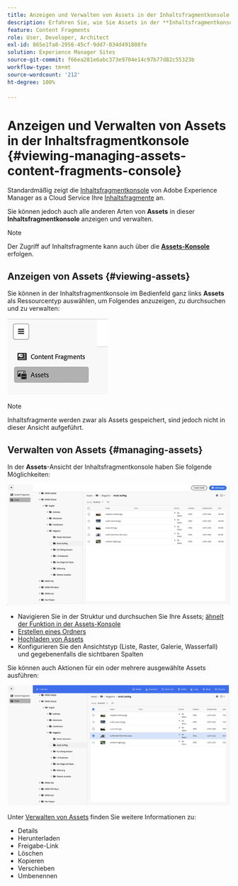 ```yaml
---
title: Anzeigen und Verwalten von Assets in der Inhaltsfragmentkonsole
description: Erfahren Sie, wie Sie Assets in der **Inhaltsfragmentkonsole** von Adobe Experience Manager as a Cloud Service anzeigen und verwalten.
feature: Content Fragments
role: User, Developer, Architect
exl-id: 865e1fa8-2956-45cf-9dd7-034d491808fe
solution: Experience Manager Sites
source-git-commit: f66ea281e6abc373e9704e14c97b77d82c55323b
workflow-type: tm+mt
source-wordcount: '212'
ht-degree: 100%

---
```


# Anzeigen und Verwalten von Assets in der Inhaltsfragmentkonsole {#viewing-managing-assets-content-fragments-console}

Standardmäßig zeigt die [Inhaltsfragmentkonsole](/help/sites-cloud/administering/content-fragments/managing.md#content-fragments-console) von Adobe Experience Manager as a Cloud Service Ihre [Inhaltsfragmente](/help/sites-cloud/administering/content-fragments/overview.md) an.

Sie können jedoch auch alle anderen Arten von **Assets** in dieser **Inhaltsfragmentkonsole** anzeigen und verwalten.

>[!NOTE]
>
>Der Zugriff auf Inhaltsfragmente kann auch über die **[Assets-Konsole](/help/assets/overview.md)** erfolgen.

## Anzeigen von Assets {#viewing-assets}

Sie können in der Inhaltsfragmentkonsole im Bedienfeld ganz links **Assets** als Ressourcentyp auswählen, um Folgendes anzuzeigen, zu durchsuchen und zu verwalten:

![Inhaltsfragmentkonsole – Navigation](/help/sites-cloud/administering/content-fragments/assets/cf-console-assets-navigation.png)

>[!NOTE]
>
>Inhaltsfragmente werden zwar als Assets gespeichert, sind jedoch nicht in dieser Ansicht aufgeführt.

## Verwalten von Assets {#managing-assets}

In der **Assets**-Ansicht der Inhaltsfragmentkonsole haben Sie folgende Möglichkeiten:

![Inhaltsfragmentkonsole – Durchsuchen von Assets](/help/sites-cloud/administering/content-fragments/assets/cf-console-assets-browse.png)

* Navigieren Sie in der Struktur und durchsuchen Sie Ihre Assets; [ähnelt der Funktion in der Assets-Konsole](/help/assets/navigate-assets-view.md)
* [Erstellen eines Ordners](/help/assets/manage-digital-assets.md#creating-folders)
* [Hochladen von Assets](/help/assets/add-delete-assets-view.md)
* Konfigurieren Sie den Ansichtstyp (Liste, Raster, Galerie, Wasserfall) und gegebenenfalls die sichtbaren Spalten

Sie können auch Aktionen für ein oder mehrere ausgewählte Assets ausführen:

![Inhaltsfragmentkonsole – Aktionen für ausgewähltes Asset](/help/sites-cloud/administering/content-fragments/assets/cf-console-assets-actions.png)

Unter [Verwalten von Assets](/help/assets/manage-organize-assets-view.md) finden Sie weitere Informationen zu:

* Details
* Herunterladen
* Freigabe-Link
* Löschen
* Kopieren
* Verschieben
* Umbenennen
